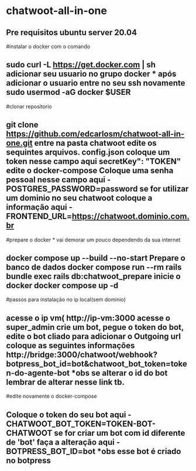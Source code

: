 # chatwoot-all-in-one

 
Pre requisitos
ubuntu server 20.04
--------------------------
#instalar o docker com o comando

sudo curl -L https://get.docker.com | sh
adicionar seu usuario no grupo docker * após adicionar o usuario entre no seu ssh novamente
sudo usermod -aG docker $USER
---------------------
#clonar repositorio

git clone https://github.com/edcarlosm/chatwoot-all-in-one.git
entre na pasta chatwoot
edite os sequintes arquivos.
config.json coloque um token nesse campo aqui secretKey": "TOKEN"
edite o docker-compose 
Coloque uma senha pessoal nesse campo aqui - POSTGRES_PASSWORD=password
se for utilizar um dominio no seu chatwoot coloque a informação aqui - FRONTEND_URL=https://chatwoot.dominio.com.br
-------
#prepare o docker * vai demorar um pouco dependendo da sua internet

docker compose up --build --no-start
Prepare o banco de dados
docker compose run --rm rails bundle exec rails db:chatwoot_prepare
inicie o docker
docker compose up -d
-------------
#passos para instalação no ip local(sem dominio)

acesse o ip vm( http://ip-vm:3000
acesse o super_admin
crie um bot, pegue o token do bot, edite o bot cliado para adicionar o Outgoing url
coloque as seguintes informações 
http://bridge:3000/chatwoot/webhook?botpress_bot_id=bot&chatwoot_bot_token=token-do-agente-bot *obs se alterar o id do bot lembrar de alterar nesse link tb.
-----------
#edite novamente o docker-compose 

Coloque o token do seu bot aqui  - CHATWOOT_BOT_TOKEN=TOKEN-BOT-CHATWOOT
se for criar um bot com id diferente de 'bot' faça a alteração aqui - BOTPRESS_BOT_ID=bot *obs esse bot é criado no botpress
-------------------

